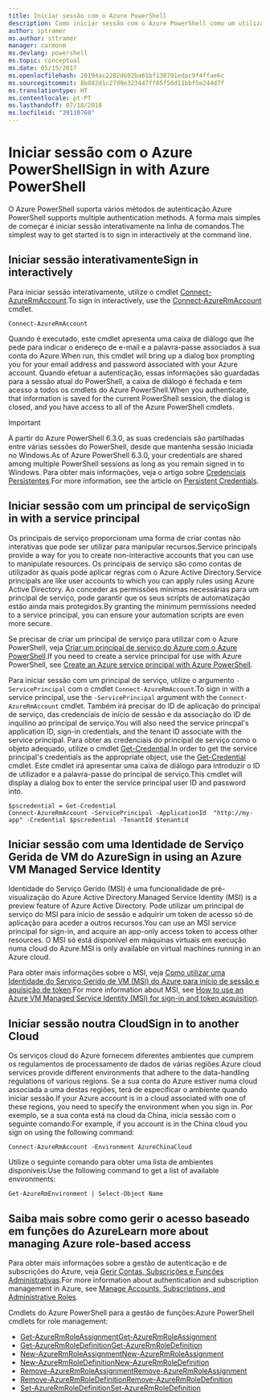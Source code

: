 ```yaml
---
title: Iniciar sessão com o Azure PowerShell
description: Como iniciar sessão com o Azure PowerShell como um utilizador, principal de serviço ou com o MSI.
author: sptramer
ms.author: sttramer
manager: carmonm
ms.devlang: powershell
ms.topic: conceptual
ms.date: 05/15/2017
ms.openlocfilehash: 20194ac2282d602ba61bf130791edac9f4ffae6c
ms.sourcegitcommit: 8b882d1c27d9e323447ff85f56d11bbf5e244d7f
ms.translationtype: HT
ms.contentlocale: pt-PT
ms.lasthandoff: 07/18/2018
ms.locfileid: "39110760"
---
```

# <a name="sign-in-with-azure-powershell"></a><span data-ttu-id="3dd4f-103">Iniciar sessão com o Azure PowerShell</span><span class="sxs-lookup"><span data-stu-id="3dd4f-103">Sign in with Azure PowerShell</span></span>

<span data-ttu-id="3dd4f-104">O Azure PowerShell suporta vários métodos de autenticação.</span><span class="sxs-lookup"><span data-stu-id="3dd4f-104">Azure PowerShell supports multiple authentication methods.</span></span> <span data-ttu-id="3dd4f-105">A forma mais simples de começar é iniciar sessão interativamente na linha de comandos.</span><span class="sxs-lookup"><span data-stu-id="3dd4f-105">The simplest way to get started is to sign in interactively at the command line.</span></span>

## <a name="sign-in-interactively"></a><span data-ttu-id="3dd4f-106">Iniciar sessão interativamente</span><span class="sxs-lookup"><span data-stu-id="3dd4f-106">Sign in interactively</span></span>

<span data-ttu-id="3dd4f-107">Para iniciar sessão interativamente, utilize o cmdlet [Connect-AzureRmAccount](/powershell/module/azurerm.profile/connect-azurermaccount).</span><span class="sxs-lookup"><span data-stu-id="3dd4f-107">To sign in interactively, use the [Connect-AzureRmAccount](/powershell/module/azurerm.profile/connect-azurermaccount) cmdlet.</span></span>

```azurepowershell
Connect-AzureRmAccount
```

<span data-ttu-id="3dd4f-108">Quando é executado, este cmdlet apresenta uma caixa de diálogo que lhe pede para indicar o endereço de e-mail e a palavra-passe associados à sua conta do Azure.</span><span class="sxs-lookup"><span data-stu-id="3dd4f-108">When run, this cmdlet will bring up a dialog box prompting you for your email address and password associated with your Azure account.</span></span> <span data-ttu-id="3dd4f-109">Quando efetuar a autenticação, essas informações são guardadas para a sessão atual do PowerShell, a caixa de diálogo é fechada e tem acesso a todos os cmdlets do Azure PowerShell.</span><span class="sxs-lookup"><span data-stu-id="3dd4f-109">When you authenticate, that information is saved for the current PowerShell session, the dialog is closed, and you have access to all of the Azure PowerShell cmdlets.</span></span>

> [!IMPORTANT]
> <span data-ttu-id="3dd4f-110">A partir do Azure PowerShell 6.3.0, as suas credenciais são partilhadas entre várias sessões do PowerShell, desde que mantenha sessão iniciada no Windows.</span><span class="sxs-lookup"><span data-stu-id="3dd4f-110">As of Azure PowerShell 6.3.0, your credentials are shared among multiple PowerShell sessions as long as you remain signed in to Windows.</span></span> <span data-ttu-id="3dd4f-111">Para obter mais informações, veja o artigo sobre [Credenciais Persistentes](context-persistence.md).</span><span class="sxs-lookup"><span data-stu-id="3dd4f-111">For more information, see the article on [Persistent Credentials](context-persistence.md).</span></span>

## <a name="sign-in-with-a-service-principal"></a><span data-ttu-id="3dd4f-112">Iniciar sessão com um principal de serviço</span><span class="sxs-lookup"><span data-stu-id="3dd4f-112">Sign in with a service principal</span></span>

<span data-ttu-id="3dd4f-113">Os principais de serviço proporcionam uma forma de criar contas não interativas que pode ser utilizar para manipular recursos.</span><span class="sxs-lookup"><span data-stu-id="3dd4f-113">Service principals provide a way for you to create non-interactive accounts that you can use to manipulate resources.</span></span> <span data-ttu-id="3dd4f-114">Os principais de serviço são como contas de utilizador às quais pode aplicar regras com o Azure Active Directory.</span><span class="sxs-lookup"><span data-stu-id="3dd4f-114">Service principals are like user accounts to which you can apply rules using Azure Active Directory.</span></span> <span data-ttu-id="3dd4f-115">Ao conceder as permissões mínimas necessárias para um principal de serviço, pode garantir que os seus scripts de automatização estão ainda mais protegidos.</span><span class="sxs-lookup"><span data-stu-id="3dd4f-115">By granting the minimum permissions needed to a service principal, you can ensure your automation scripts are even more secure.</span></span>

<span data-ttu-id="3dd4f-116">Se precisar de criar um principal de serviço para utilizar com o Azure PowerShell, veja [Criar um principal de serviço do Azure com o Azure PowerShell](create-azure-service-principal-azureps.md).</span><span class="sxs-lookup"><span data-stu-id="3dd4f-116">If you need to create a service principal for use with Azure PowerShell, see [Create an Azure service principal with Azure PowerShell](create-azure-service-principal-azureps.md).</span></span>

<span data-ttu-id="3dd4f-117">Para iniciar sessão com um principal de serviço, utilize o argumento `-ServicePrincipal` com o cmdlet `Connect-AzureRmAccount`.</span><span class="sxs-lookup"><span data-stu-id="3dd4f-117">To sign in with a service principal, use the `-ServicePrincipal` argument with the `Connect-AzureRmAccount` cmdlet.</span></span> <span data-ttu-id="3dd4f-118">Também irá precisar do ID de aplicação do principal de serviço, das credenciais de início de sessão e da associação do ID de inquilino ao principal de serviço.</span><span class="sxs-lookup"><span data-stu-id="3dd4f-118">You will also need the service princpal's application ID, sign-in credentials, and the tenant ID associate with the service principal.</span></span> <span data-ttu-id="3dd4f-119">Para obter as credenciais do principal de serviço como o objeto adequado, utilize o cmdlet [Get-Credential](/powershell/module/microsoft.powershell.security/get-credential).</span><span class="sxs-lookup"><span data-stu-id="3dd4f-119">In order to get the service principal's credentials as the appropriate object, use the [Get-Credential](/powershell/module/microsoft.powershell.security/get-credential) cmdlet.</span></span> <span data-ttu-id="3dd4f-120">Este cmdlet irá apresentar uma caixa de diálogo para introduzir o ID de utilizador e a palavra-passe do principal de serviço.</span><span class="sxs-lookup"><span data-stu-id="3dd4f-120">This cmdlet will display a dialog box to enter the service principal user ID and password into.</span></span>

```azurepowershell-interactive
$pscredential = Get-Credential
Connect-AzureRmAccount -ServicePrincipal -ApplicationId  "http://my-app" -Credential $pscredential -TenantId $tenantid
```

## <a name="sign-in-using-an-azure-vm-managed-service-identity"></a><span data-ttu-id="3dd4f-121">Iniciar sessão com uma Identidade de Serviço Gerida de VM do Azure</span><span class="sxs-lookup"><span data-stu-id="3dd4f-121">Sign in using an Azure VM Managed Service Identity</span></span>

<span data-ttu-id="3dd4f-122">Identidade do Serviço Gerido (MSI) é uma funcionalidade de pré-visualização do Azure Active Directory.</span><span class="sxs-lookup"><span data-stu-id="3dd4f-122">Managed Service Identity (MSI) is a preview feature of Azure Active Directory.</span></span> <span data-ttu-id="3dd4f-123">Pode utilizar um principal de serviço do MSI para início de sessão e adquirir um token de acesso só de aplicação para aceder a outros recursos.</span><span class="sxs-lookup"><span data-stu-id="3dd4f-123">You can use an MSI service principal for sign-in, and acquire an app-only access token to access other resources.</span></span> <span data-ttu-id="3dd4f-124">O MSI só está disponível em máquinas virtuais em execução numa cloud do Azure.</span><span class="sxs-lookup"><span data-stu-id="3dd4f-124">MSI is only available on virtual machines running in an Azure cloud.</span></span>

<span data-ttu-id="3dd4f-125">Para obter mais informações sobre o MSI, veja [Como utilizar uma Identidade do Serviço Gerido de VM (MSI) do Azure para início de sessão e aquisição de token](/azure/active-directory/msi-how-to-get-access-token-using-msi).</span><span class="sxs-lookup"><span data-stu-id="3dd4f-125">For more information about MSI, see [How to use an Azure VM Managed Service Identity (MSI) for sign-in and token acquisition](/azure/active-directory/msi-how-to-get-access-token-using-msi).</span></span>

## <a name="sign-in-to-another-cloud"></a><span data-ttu-id="3dd4f-126">Iniciar sessão noutra Cloud</span><span class="sxs-lookup"><span data-stu-id="3dd4f-126">Sign in to another Cloud</span></span>

<span data-ttu-id="3dd4f-127">Os serviços cloud do Azure fornecem diferentes ambientes que cumprem os regulamentos de processamento de dados de várias regiões.</span><span class="sxs-lookup"><span data-stu-id="3dd4f-127">Azure cloud services provide different environments that adhere to the data-handling regulations of various regions.</span></span> <span data-ttu-id="3dd4f-128">Se a sua conta do Azure estiver numa cloud associada a uma destas regiões, terá de especificar o ambiente quando iniciar sessão.</span><span class="sxs-lookup"><span data-stu-id="3dd4f-128">If your Azure account is in a cloud associated with one of these regions, you need to specify the environment when you sign in.</span></span> <span data-ttu-id="3dd4f-129">Por exemplo, se a sua conta está na cloud da China, inicia sessão com o seguinte comando:</span><span class="sxs-lookup"><span data-stu-id="3dd4f-129">For example, if you account is in the China cloud you sign on using the following command:</span></span>

```azurepowershell-interactive
Connect-AzureRmAccount -Environment AzureChinaCloud
```

<span data-ttu-id="3dd4f-130">Utilize o seguinte comando para obter uma lista de ambientes disponíveis:</span><span class="sxs-lookup"><span data-stu-id="3dd4f-130">Use the following command to get a list of available environments:</span></span>

```azurepowershell-interactive
Get-AzureRmEnvironment | Select-Object Name
```

## <a name="learn-more-about-managing-azure-role-based-access"></a><span data-ttu-id="3dd4f-131">Saiba mais sobre como gerir o acesso baseado em funções do Azure</span><span class="sxs-lookup"><span data-stu-id="3dd4f-131">Learn more about managing Azure role-based access</span></span>

<span data-ttu-id="3dd4f-132">Para obter mais informações sobre a gestão de autenticação e de subscrições do Azure, veja [Gerir Contas, Subscrições e Funções Administrativas](/azure/active-directory/role-based-access-control-configure).</span><span class="sxs-lookup"><span data-stu-id="3dd4f-132">For more information about authentication and subscription management in Azure, see [Manage Accounts, Subscriptions, and Administrative Roles](/azure/active-directory/role-based-access-control-configure).</span></span>

<span data-ttu-id="3dd4f-133">Cmdlets do Azure PowerShell para a gestão de funções:</span><span class="sxs-lookup"><span data-stu-id="3dd4f-133">Azure PowerShell cmdlets for role management:</span></span>

* [<span data-ttu-id="3dd4f-134">Get-AzureRmRoleAssignment</span><span class="sxs-lookup"><span data-stu-id="3dd4f-134">Get-AzureRmRoleAssignment</span></span>](/powershell/module/AzureRM.Resources/Get-AzureRmRoleAssignment)
* [<span data-ttu-id="3dd4f-135">Get-AzureRmRoleDefinition</span><span class="sxs-lookup"><span data-stu-id="3dd4f-135">Get-AzureRmRoleDefinition</span></span>](/powershell/module/AzureRM.Resources/Get-AzureRmRoleDefinition)
* [<span data-ttu-id="3dd4f-136">New-AzureRmRoleAssignment</span><span class="sxs-lookup"><span data-stu-id="3dd4f-136">New-AzureRmRoleAssignment</span></span>](/powershell/module/AzureRM.Resources/New-AzureRmRoleAssignment)
* [<span data-ttu-id="3dd4f-137">New-AzureRmRoleDefinition</span><span class="sxs-lookup"><span data-stu-id="3dd4f-137">New-AzureRmRoleDefinition</span></span>](/powershell/module/AzureRM.Resources/New-AzureRmRoleDefinition)
* [<span data-ttu-id="3dd4f-138">Remove-AzureRmRoleAssignment</span><span class="sxs-lookup"><span data-stu-id="3dd4f-138">Remove-AzureRmRoleAssignment</span></span>](/powershell/module/AzureRM.Resources/Remove-AzureRmRoleAssignment)
* [<span data-ttu-id="3dd4f-139">Remove-AzureRmRoleDefinition</span><span class="sxs-lookup"><span data-stu-id="3dd4f-139">Remove-AzureRmRoleDefinition</span></span>](/powershell/module/AzureRM.Resources/Remove-AzureRmRoleDefinition)
* [<span data-ttu-id="3dd4f-140">Set-AzureRmRoleDefinition</span><span class="sxs-lookup"><span data-stu-id="3dd4f-140">Set-AzureRmRoleDefinition</span></span>](/powershell/moduel/AzureRM.Resources/Set-AzureRmRoleDefinition)
